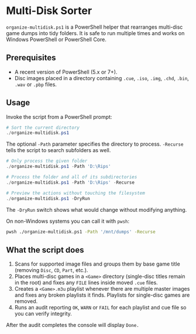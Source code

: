 # Multi-Disk Sorter

`organize-multidisk.ps1` is a PowerShell helper that rearranges multi-disc game dumps into tidy folders. It is safe to run multiple times and works on Windows PowerShell or PowerShell Core.

## Prerequisites

* A recent version of PowerShell (5.x or 7+).
* Disc images placed in a directory containing `.cue`, `.iso`, `.img`, `.chd`, `.bin`, `.wav` or `.pbp` files.

## Usage

Invoke the script from a PowerShell prompt:

```powershell
# Sort the current directory
./organize-multidisk.ps1
```

The optional `-Path` parameter specifies the directory to process. `-Recurse` tells the script to search subfolders as well.

```powershell
# Only process the given folder
./organize-multidisk.ps1 -Path 'D:\Rips'

# Process the folder and all of its subdirectories
./organize-multidisk.ps1 -Path 'D:\Rips' -Recurse

# Preview the actions without touching the filesystem
./organize-multidisk.ps1 -DryRun
```

The `-DryRun` switch shows what would change without modifying anything.

On non-Windows systems you can call it with `pwsh`:

```bash
pwsh ./organize-multidisk.ps1 -Path '/mnt/dumps' -Recurse
```

## What the script does

1. Scans for supported image files and groups them by base game title (removing `Disc`, `CD`, `Part`, etc.).
2. Places multi-disc games in a `<Game>` directory (single-disc titles remain in the root) and fixes any `FILE` lines inside moved `.cue` files.
3. Creates a `<Game>.m3u` playlist whenever there are multiple master images and fixes any broken playlists it finds. Playlists for single-disc games are removed.
4. Runs an audit reporting `OK`, `WARN` or `FAIL` for each playlist and cue file so you can verify integrity.

After the audit completes the console will display `Done.`

